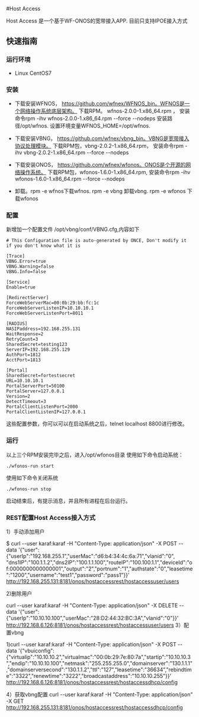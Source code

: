 #Host Access

Host Access 是一个基于WF-ONOS的宽带接入APP. 目前只支持IPOE接入方式

## 快速指南

### 运行环境

- Linux CentOS7 

### 安装

- 下载安装WFNOS， https://github.com/wfnex/WFNOS_bin。WFNOS是一个网络操作系统底层架构。
	下载RPM。 wfnos-2.0.0-1.x86_64.rpm ， 安装命令rpm -ihv wfnos-2.0.0-1.x86_64.rpm --force --nodeps
	安装路径/opt/wfnos. 设置环境变量WFNOS_HOME=/opt/wfnos.
- 下载安装VBNG， https://github.com/wfnex/vbng_bin。VBNG是宽带接入协议处理模块。
	下载RPM包，vbng-2.0.2-1.x86_64.rpm， 安装命令rpm -ihv vbng-2.0.2-1.x86_64.rpm --force --nodeps
- 下载安装ONOS， https://github.com/wfnex/wfonos。ONOS是个开源的网络操作系统。
	下载RPM包，wfonos-1.6.0-1.x86_64.rpm, 安装命令rpm -ihv wfonos-1.6.0-1.x86_64.rpm --force --nodeps

- 卸载。rpm -e wfnos下载wfnos.  rpm -e vbng 卸载vbng. rpm -e wfonos 下载wfonos


### 配置

新增加一个配置文件 /opt/vbng/conf/VBNG.cfg,内容如下

	# This Configuration file is auto-generated by ONCE, Don't modify it if you don't know what it is

	[Trace]
	VBNG.Error=true
	VBNG.Warning=false
	VBNG.Info=false

	[Service]
	Enable=true

	[RedirectServer]
	ForceWebServerMac=00:0b:29:bb:fc:1c
	ForceWebServerListenIP=10.10.10.1
	ForceWebServerListenPort=8011

	[RADIUS]
	NASIPaddress=192.168.255.131
	WaitResponse=2
	RetryCount=3
	SharedSecret=testing123
	ServerIP=192.168.255.129
	AuthPort=1812
	AcctPort=1813

	[Portal]
	SharedSecret=fortestsecret
	URL=10.10.10.1
	PortalServerPort=50100
	PortalServer=127.0.0.1
	Version=2
	DetectTimeout=3
	PortalClientListenPort=2000
	PortalClientListenIP=127.0.0.1

这些配置参数，你可以可以在启动系统之后，telnet localhost 8800进行修改。

### 运行

以上三个RPM安装完毕之后，进入/opt/wfonos目录
使用如下命令启动系统：

    ./wfonos-run start

使用如下命令关闭系统

    ./wfonos-run stop

启动结束后，有提示消息，并且所有进程在后台运行。

### REST配置Host Access接入方式
1）手动添加用户

$ curl --user karaf:karaf -H "Content-Type: application/json" -X POST --data '{"user":{"userIp":"192.168.255.1","userMac":"d6:b4:34:4c:6a:71","vlanid":"0", "dns1IP":"100.1.1.2","dns2IP":"100.1.1.100","routeIP":"100.100.1.1","deviceId":"of:0000000000000001","output":"2","portnum":"1","authstate":"0","leasetime":"1200","username":"test1","password":"pass1"}}' http://192.168.255.131:8181/onos/hostaccessrest/hostaccessuser/users

2)删除用户

 curl --user karaf:karaf -H "Content-Type: application/json" -X DELETE --data '{"user":{"userIp":"10.10.10.100","userMac":"28:D2:44:32:BC:3A","vlanid":"0"}}' http://192.168.6.126:8181/onos/hostaccessrest/hostaccessuser/users
3）配置vbng

1)curl --user karaf:karaf -H "Content-Type: application/json" -X POST --data '{"vbuiconfig":{"virtualip":"10.10.10.2","virtualmac":"00:0b:29:7e:80:7a","startip":"10.10.10.3","endip":"10.10.10.100","netmask":"255.255.255.0","domainserver":"130.1.1.1","domainserversecond":"130.1.1.2","ttl":"127","leasetime":"36634","rebindtime":"3322","renewtime":"3222","broadcastaddress":"10.10.10.255"}}' http://192.168.6.126:8181/onos/hostaccessrest/hostaccessdhcp/config

4）获取vbng配置
curl --user karaf:karaf -H "Content-Type: application/json" -X GET http://192.168.255.131:8181/onos/hostaccessrest/hostaccessdhcp/config









